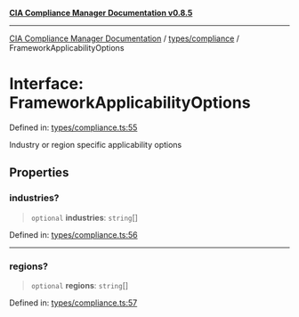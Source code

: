 [**CIA Compliance Manager Documentation v0.8.5**](../../../README.md)

***

[CIA Compliance Manager Documentation](../../../modules.md) / [types/compliance](../README.md) / FrameworkApplicabilityOptions

# Interface: FrameworkApplicabilityOptions

Defined in: [types/compliance.ts:55](https://github.com/Hack23/cia-compliance-manager/blob/b7c3bc9644fb5b9d82b5b184ba290206da25104b/src/types/compliance.ts#L55)

Industry or region specific applicability options

## Properties

### industries?

> `optional` **industries**: `string`[]

Defined in: [types/compliance.ts:56](https://github.com/Hack23/cia-compliance-manager/blob/b7c3bc9644fb5b9d82b5b184ba290206da25104b/src/types/compliance.ts#L56)

***

### regions?

> `optional` **regions**: `string`[]

Defined in: [types/compliance.ts:57](https://github.com/Hack23/cia-compliance-manager/blob/b7c3bc9644fb5b9d82b5b184ba290206da25104b/src/types/compliance.ts#L57)
